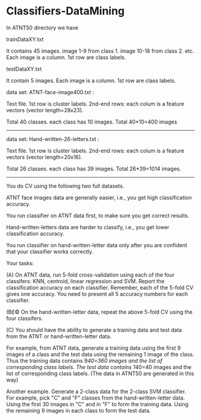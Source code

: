 # Classifiers-DataMining

In ATNT50 directory we have

trainDataXY.txt   

It contains 45 images. image 1-9 from class 1. image 10-18 from class 2. etc.
Each image is a column. 1st row are class labels.

testDataXY.txt     

It contain 5 images. 
Each image is a column. 1st row are class labels.

data set: ATNT-face-image400.txt  :

Text file. 
1st row is cluster labels. 
2nd-end rows: each colum is a feature vectors (vector length=28x23).

Total 40 classes. each class has 10 images. Total 40*10=400 images

----------------------------------------------------------------------------------------

data set: Hand-written-26-letters.txt :

Text file. 
1st row is cluster labels. 
2nd-end rows: each colum is a feature vectors (vector length=20x16).

Total 26 classes. each class has 39 images. Total 26*39=1014 images.


-------------------------------------------------------------------------------------

You do CV using the following two full datasets.

ATNT face images data are generally easier, i.e., you get high classification accuracy.

You run classifier on ATNT data first, to make sure you get correct results.

Hand-written-letters data are harder to classify, i.e., you get lower classification accuracy.

You run classifier on hand-written-letter data only after you are confident 
that your classifier works correctly.

Your tasks:

(A)
On ATNT data, 
run 5-fold cross-validation using  each of the four classifers:
KNN, centroid, linear regression and SVM.
Report the classification accuracy on each classifier.
Remember, each of the 5-fold CV gives one accuracy. You need to present all 5 accuracy numbers
for each classifier.


(B£©
On the hand-written-letter data,
repeat the above 5-fold CV using the four classifers.

(C)
You should have the ability to generate a training data and test data
from the ATNT or hand-written-letter data.

For example, from ATNT data, generate a training data using the first 9 images of a class 
and the test data using the remaining 1 image of the class. Thus the training data contains 
9*40=360 images and the list of corresponding class labels. The test data contains 1*40=40 images
and the list of corresponding class labels.
(The data in ATNT50 are generated in this way)

Another example. Generate a 2-class data for the 2-class SVM classifier.
For example, pick "C" and "F" classes from the hand-written-letter data. Using the first 30 images
in "C" and in "F" to form the training data. Using the remaining 9 images in each class to form the 
test data.
